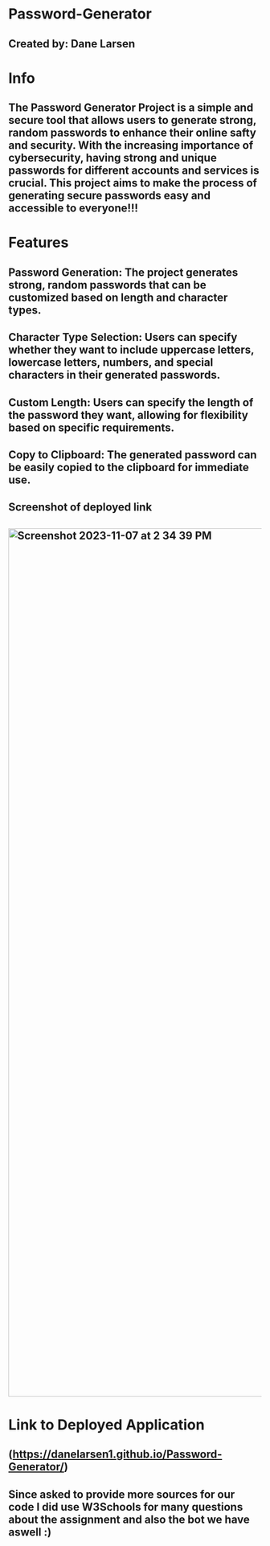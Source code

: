 # Password-Generator

## Created by: Dane Larsen
# Info

## The Password Generator Project is a simple and secure tool that allows users to generate strong, random passwords to enhance their online safty and security. With the increasing importance of cybersecurity, having strong and unique passwords for different accounts and services is crucial. This project aims to make the process of generating secure passwords easy and accessible to everyone!!!



# Features

## Password Generation: The project generates strong, random passwords that can be customized based on length and character types.

## Character Type Selection: Users can specify whether they want to include uppercase letters, lowercase letters, numbers, and special characters in their generated passwords.

## Custom Length: Users can specify the length of the password they want, allowing for flexibility based on specific requirements.

## Copy to Clipboard: The generated password can be easily copied to the clipboard for immediate use.

## Screenshot of deployed link

## <img width="1728" alt="Screenshot 2023-11-07 at 2 34 39 PM" src="https://github.com/DaneLarsen1/Password-Generator/assets/147566371/0e8acbe2-2563-423f-a2f6-702d6eee5adc">

# Link to Deployed Application

## (https://danelarsen1.github.io/Password-Generator/)

## Since asked to provide more sources for our code I did use W3Schools for many questions about the assignment and also the bot we have aswell :)





